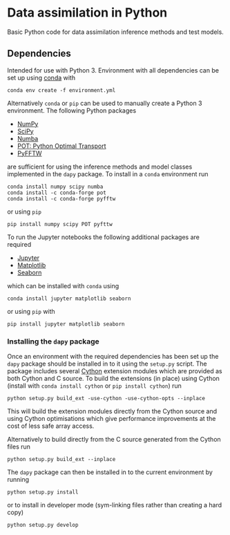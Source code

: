 # Data assimilation in Python

Basic Python code for data assimilation inference methods and test models.

## Dependencies

Intended for use with Python 3. Environment with all dependencies can be set up using [conda](https://conda.io/miniconda.html) with

```
conda env create -f environment.yml
```

Alternatively `conda` or `pip` can be used to manually create a Python 3 environment. The following Python packages 

  * [NumPy](http://www.numpy.org/)
  * [SciPy](https://www.scipy.org/)
  * [Numba](https://numba.pydata.org/)
  * [POT: Python Optimal Transport](http://pot.readthedocs.io/en/stable/)
  * [PyFFTW](http://pyfftw.readthedocs.io/en/latest/)
  
are sufficient for using the inference methods and model classes implemented in the `dapy` package. To install in a `conda` environment run

```
conda install numpy scipy numba
conda install -c conda-forge pot
conda install -c conda-forge pyfftw
```

or using `pip`

```
pip install numpy scipy POT pyfttw
```

To run the Jupyter notebooks the following additional packages are required

   * [Jupyter](http://jupyter.readthedocs.io/en/latest/install.html)
   * [Matplotlib](http://matplotlib.org/)
   * [Seaborn](http://seaborn.pydata.org/)
   
which can be installed with `conda` using

```
conda install jupyter matplotlib seaborn
```

or using `pip` with

```
pip install jupyter matplotlib seaborn
```

### Installing the `dapy` package

Once an environment with the required dependencies has been set up the `dapy` package should be installed in to it using the `setup.py` script. The package includes several [Cython](http://cython.org/) extension modules which are provided as both Cython and C source. To build the extensions (in place) using Cython (install with `conda install cython` or `pip install cython`) run

```
python setup.py build_ext -use-cython -use-cython-opts --inplace
```

This will build the extension modules directly from the Cython source and using Cython optimisations which give performance improvements at the cost of less safe array access.

Alternatively to build directly from the C source generated from the Cython files run

```
python setup.py build_ext --inplace
```

The `dapy` package can then be installed in to the current environment by running

```
python setup.py install
```

or to install in developer mode (sym-linking files rather than creating a hard copy)

```
python setup.py develop
```


